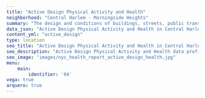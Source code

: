 ```yaml
---
title: "Active Design Physical Activity and Health"
neighborhood: "Central Harlem - Morningside Heights"
summary: "The design and conditions of buildings, streets, public transportation and parks influence physical activity, use of active transportation and other healthy behavior. A neighborhood's features can also impact the safety of its residents."
data_json: "Active Design Physical Activity and Health in Central Harlem - Morningside Heights"
content_yml: "active_design"
type: location
seo_title: "Active Design Physical Activity and Health in Central Harlem - Morningside Heights"
seo_description: "Active Design Physical Activity and Health data profile for the Central Harlem - Morningside Heights neighborhood of NYC."
seo_image: "images/nyc_health_report_active_design_health.jpg"
menu:
    main:
        identifier: '04'
vega: true
arquero: true
---
```

